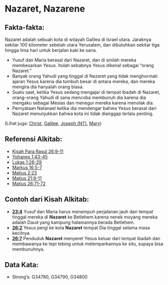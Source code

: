# Nazaret, Nazarene

## Fakta-fakta:

Nazaret adalah sebuah kota di wilayah Galilea di Israel utara. Jaraknya sekitar 100 kilometer sebelah utara Yerusalem, dan dibutuhkan sekitar tiga hingga lima hari untuk berjalan kaki ke sana.

* Yusuf dan Maria berasal dari Nazaret, dan di sinilah mereka membesarkan Yesus. Itulah sebabnya Yesus dikenal sebagai “orang Nazaret.”
* Banyak orang Yahudi yang tinggal di Nazaret yang tidak menghormati ajaran Yesus karena dia tumbuh besar di antara mereka, dan mereka mengira dia hanyalah orang biasa.
* Suatu saat, ketika Yesus sedang mengajar di tempat ibadah di Nazaret, orang-orang Yahudi di sana mencoba membunuh dia karena dia mengaku sebagai Mesias dan menegur mereka karena menolak dia.
* Pernyataan Natanael ketika dia mendengar bahwa Yesus berasal dari Nazaret menunjukkan bahwa kota ini tidak dianggap terlalu penting.

(Lihat juga: [Christ](../kt/christ.md), [Galilee](../names/galilee.md), [Joseph (NT)](../names/josephnt.md), [Mary](../names/mary.md))

## Referensi Alkitab:

* [Kisah Para Rasul 26:9-11](rc://en/tn/help/act/26/09)
* [Yohanes 1:43-45](rc://en/tn/help/jhn/01/43)
* [Lukas 1:26-29](rc://en/tn/help/luk/01/26)
* [Markus 16:5-7](rc://en/tn/help/mrk/16/05)
* [Matius 2:23](rc://en/tn/help/mat/02/23)
* [Matius 21:9-11](rc://en/tn/help/mat/21/09)
* [Matius 26:71-72](rc://en/tn/help/mat/26/71)

## Contoh dari Kisah Alkitab:

* __[23:4](rc://en/tn/help/obs/23/04)__ Yusuf dan Maria harus menempuh perjalanan jauh dari tempat tinggal mereka di __Nazaret__ ke Betlehem karena nenek moyang mereka adalah Daud yang kampung halamannya berada Betlehem.
* __[26:2](rc://en/tn/help/obs/26/02)__ Yesus pergi ke kota __Nazaret__ tempat Dia tinggal selama masa kecilnya.
* __[26:7](rc://en/tn/help/obs/26/07)__ Penduduk __Nazaret__ menyeret Yesus keluar dari tempat ibadah dan membawanya ke tepi tebing untuk melemparkannya ke situ, supaya bisa membunuhnya.

## Data Kata:

* Strong’s: G34780, G34790, G34800
